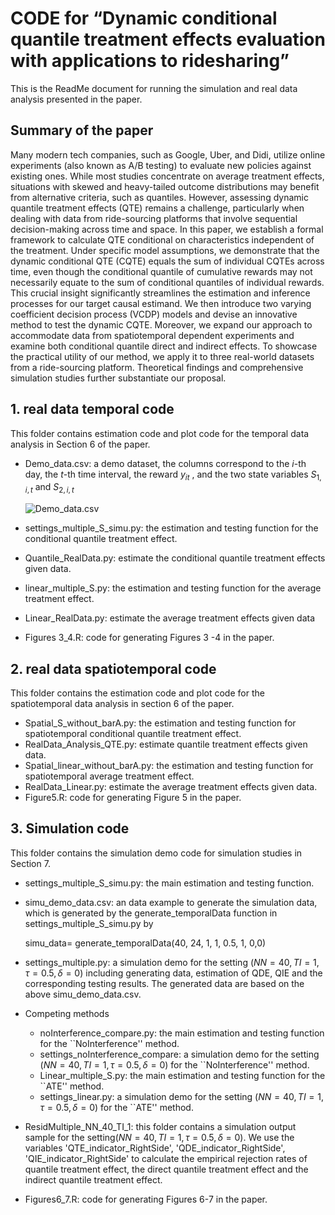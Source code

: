 # CODE for “Dynamic conditional quantile treatment effects evaluation with applications to ridesharing”
This is the ReadMe document for running the simulation and real data analysis presented in the paper.

## Summary of the paper

Many modern tech companies, such as Google, Uber, and Didi, utilize online experiments (also known as A/B testing) to evaluate new policies against existing ones. While most studies concentrate on average treatment effects, situations with skewed and heavy-tailed outcome distributions may benefit from alternative criteria, such as quantiles. However, assessing dynamic quantile treatment effects (QTE) remains a challenge, particularly when dealing with data from ride-sourcing platforms that involve sequential decision-making across time and space. In this paper, we establish a formal framework to calculate QTE conditional on characteristics independent of the treatment. Under specific model assumptions, we demonstrate that the dynamic conditional QTE (CQTE) equals the sum of individual CQTEs across time, even though the conditional quantile of cumulative rewards may not necessarily equate to the sum of conditional quantiles of individual rewards. This crucial insight significantly streamlines the estimation and inference processes for our target causal estimand.  We then introduce two varying coefficient decision process (VCDP) models and devise an innovative method to test the dynamic CQTE. Moreover, we expand our approach to accommodate data from spatiotemporal dependent experiments and examine both conditional quantile direct and indirect effects. To showcase the practical utility of our method, we apply it to three real-world datasets from a ride-sourcing platform. Theoretical findings and comprehensive simulation studies further substantiate our proposal.

## 1. real data temporal code
This folder contains estimation code and plot code for the temporal data analysis in Section 6 of the paper.

* Demo_data.csv: a demo dataset, the columns correspond to the $i$-th day, the $t$-th time interval, the reward $y_{it}$ , and the two state variables $S_{1, i,t}$ and $S_{2, i,t}$

  ![Demo_data.csv](CQSTVCM/excelscreenshot.png)

*  settings_multiple_S_simu.py: the estimation and testing function for the conditional quantile treatment effect.

* Quantile_RealData.py: estimate the conditional quantile treatment effects given data.

* linear_multiple_S.py: the estimation and testing function for the average treatment effect.

* Linear_RealData.py: estimate the average treatment effects given data

* Figures 3_4.R: code for generating Figures 3 -4 in the paper.

## 2. real data spatiotemporal code

This folder contains the estimation code and plot code for the spatiotemporal data analysis in section 6 of the paper.

*  Spatial_S_without_barA.py: the estimation and testing function for spatiotemporal conditional quantile treatment effect.
* RealData_Analysis_QTE.py: estimate quantile treatment effects given data.
* Spatial_linear_without_barA.py: the estimation and testing function for spatiotemporal average treatment effect.
* RealData_Linear.py: estimate the average treatment effects given data.
* Figure5.R: code for generating Figure 5 in the paper.

## 3. Simulation code

This folder contains the simulation demo code for simulation studies in Section 7.

*  settings_multiple_S_simu.py: the main estimation and testing function.

* simu_demo_data.csv: an data example to generate the simulation data, which is generated by the generate_temporalData function in settings_multiple_S_simu.py by 

  simu_data= generate_temporalData(40, 24, 1, 1, 0.5, 1, 0,0)

* settings_multiple.py: a simulation demo for the setting $(NN=40, TI=1, \tau=0.5, \delta=0)$ including generating data, estimation of QDE, QIE and the corresponding testing results. The generated data are based on the above simu_demo_data.csv.

* Competing methods

  *   noInterference_compare.py: the main estimation and testing function for the ``NoInterference'' method.
  * settings_noInterference_compare: a simulation demo for the setting $(NN=40, TI=1, \tau=0.5, \delta=0)$ for the ``NoInterference'' method.
  * Linear_multiple_S.py: the main estimation and testing function for the ``ATE'' method.
  * settings_linear.py: a simulation demo for the setting $(NN=40, TI=1, \tau=0.5, \delta=0)$ for the ``ATE'' method.

* ResidMultiple_NN_40_TI_1: this folder contains a simulation output sample for the setting$(NN=40, TI=1, \tau=0.5, \delta=0)$. We use the variables  'QTE_indicator_RightSide', 'QDE_indicator_RightSide', 'QIE_indicator_RightSide'  to calculate the empirical rejection rates of quantile treatment effect, the direct quantile treatment effect and the indirect quantile treatment effect.

* Figures6_7.R: code for generating Figures 6-7 in the paper.













